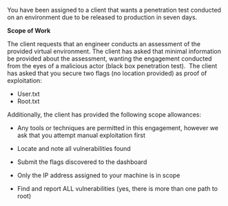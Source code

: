 You have been assigned to a client that wants a penetration test conducted on an environment due to be released to production in seven days. 

**Scope of Work**

The client requests that an engineer conducts an assessment of the provided virtual environment. The client has asked that minimal information be provided about the assessment, wanting the engagement conducted from the eyes of a malicious actor (black box penetration test).  The client has asked that you secure two flags (no location provided) as proof of exploitation:

-   User.txt
-   Root.txt  
    

Additionally, the client has provided the following scope allowances:

-   Any tools or techniques are permitted in this engagement, however we ask that you attempt manual exploitation first  
    
-   Locate and note all vulnerabilities found
-   Submit the flags discovered to the dashboard
-   Only the IP address assigned to your machine is in scope
-   Find and report ALL vulnerabilities (yes, there is more than one path to root)